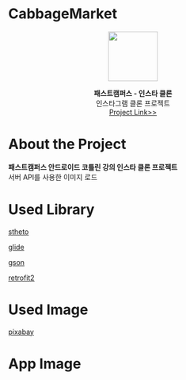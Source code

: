 # CabbageMarket
<p align="center">
  <img width="100" height="100" src="https://github.com/kimhyungho/ANDROID-FastCampusInstaClone/blob/master/insta_logo.png">
</p>
<p align="center">
  <b>패스트캠퍼스 - 인스타 클론 </b>
  </br>
  인스타그램 클론 프로젝트
  </br>
  <a href="https://github.com/kimhyungho/ANDROID-FastCampusInstaClone/">Project Link>></a>
</p>



# About the Project
<b>패스트캠퍼스 안드로이드 코틀린 강의 인스타 클론 프로젝트</br></b>
서버 API를 사용한 이미지 로드</br>

# Used Library
<a href="http://facebook.github.io/stetho/">stheto</a>

<a href="https://github.com/bumptech/glide">glide</a>

<a href="https://github.com/google/gson">gson</a>

<a href="https://square.github.io/retrofit/">retrofit2</a>

# Used Image
<a href="https://pixabay.com/ko/">pixabay</a>


# App Image
